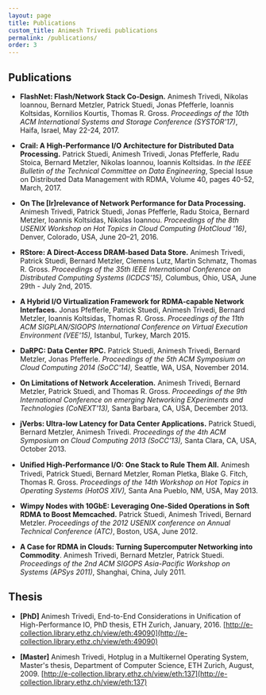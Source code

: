 ```yaml
---
layout: page
title: Publications
custom_title: Animesh Trivedi publications
permalink: /publications/
order: 3
---
```


## Publications 

- **FlashNet: Flash/Network Stack Co-Design.** Animesh Trivedi, 
Nikolas Ioannou, Bernard Metzler, Patrick Stuedi, Jonas Pfefferle, 
Ioannis Koltsidas, Kornilios Kourtis, Thomas R. Gross. *Proceedings 
of the 10th ACM International Systems and Storage Conference (SYSTOR'17)*, 
Haifa, Israel, May 22-24, 2017.

- **Crail: A High-Performance I/O Architecture for Distributed Data Processing.** 
Patrick Stuedi, Animesh Trivedi, Jonas Pfefferle, Radu Stoica, Bernard Metzler, 
Nikolas Ioannou, Ioannis Koltsidas. *In the IEEE Bulletin of the Technical 
Committee on Data Engineering*, Special Issue on Distributed Data Management 
with RDMA, Volume 40, pages 40-52, March, 2017.

- **On The [Ir]relevance of Network Performance for Data Processing.** 
Animesh Trivedi, Patrick Stuedi, Jonas Pfefferle, Radu Stoica, 
Bernard Metzler, Ioannis Koltsidas, Nikolas Ioannou. *Proceedings of 
the 8th USENIX Workshop on Hot Topics in Cloud Computing (HotCloud '16)*, 
Denver, Colorado, USA, June 20–21, 2016.

- **RStore: A Direct-Access DRAM-based Data Store.** Animesh Trivedi, 
Patrick Stuedi, Bernard Metzler, Clemens Lutz, Martin Schmatz, Thomas 
R. Gross. *Proceedings of the 35th IEEE International Conference on 
Distributed Computing Systems (ICDCS'15),* Columbus, Ohio, USA, 
June 29th - July 2nd, 2015.

- **A Hybrid I/O Virtualization Framework for RDMA-capable Network 
Interfaces.** Jonas Pfefferle, Patrick Stuedi, Animesh Trivedi, 
Bernard Metzler, Ioannis Koltsidas, Thomas R. Gross. *Proceedings of 
the 11th ACM SIGPLAN/SIGOPS International Conference on Virtual 
Execution Environment (VEE'15),* Istanbul, Turkey, March 2015.

- **DaRPC: Data Center RPC.** Patrick Stuedi, Animesh Trivedi, Bernard 
Metzler, Jonas Pfefferle. *Proceedings of the 5th ACM Symposium on 
Cloud Computing 2014 (SoCC'14),* Seattle, WA, USA, November 2014. 

- **On Limitations of Network Acceleration.** Animesh Trivedi, Bernard 
Metzler, Patrick Stuedi, and Thomas R. Gross. *Proceedings of the 
9th International Conference on emerging Networking EXperiments and 
Technologies (CoNEXT'13),* Santa Barbara, CA, USA, December 2013. 

- **jVerbs: Ultra-low Latency for Data Center Applications.** Patrick 
Stuedi, Bernard Metzler, Animesh Trivedi. *Proceedings of the 4th 
ACM Symposium on Cloud Computing 2013 (SoCC'13),* Santa Clara, CA, USA, 
October 2013. 

- **Uniﬁed High-Performance I/O: One Stack to Rule Them All.** Animesh 
Trivedi, Patrick Stuedi, Bernard Metzler, Roman Pletka, Blake G. Fitch, 
Thomas R. Gross. *Proceedings of the 14th Workshop on Hot Topics in 
Operating Systems (HotOS XIV),* Santa Ana Pueblo, NM, USA, May 2013. 

- **Wimpy Nodes with 10GbE: Leveraging One-Sided Operations in Soft 
RDMA to Boost Memcached.** Patrick Stuedi, Animesh Trivedi, Bernard 
Metzler. *Proceedings of the 2012 USENIX conference on Annual Technical 
Conference (ATC)*, Boston, USA, June 2012.

- **A Case for RDMA in Clouds: Turning Supercomputer Networking into 
Commodity**. Animesh Trivedi, Bernard Metzler, Patrick Stuedi.
*Proceedings of the 2nd ACM SIGOPS Asia-Pacific Workshop on Systems 
(APSys 2011)*, Shanghai, China, July 2011. 


## Thesis 

- **[PhD]** Animesh Trivedi, End-to-End Considerations in Unification of 
High-Performance IO, PhD thesis, ETH Zurich, January, 2016. 
[http://e-collection.library.ethz.ch/view/eth:49090](http://e-collection.library.ethz.ch/view/eth:49090)

- **[Master]** Animesh Trivedi, Hotplug in a Multikernel Operating System, 
Master's thesis, Department of Computer Science, ETH Zurich, August, 2009. 
[http://e-collection.library.ethz.ch/view/eth:137](http://e-collection.library.ethz.ch/view/eth:137)
